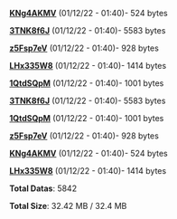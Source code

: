 [**KNg4AKMV**](/data/KNg4AKMV.txt) (01/12/22 - 01:40)- 524 bytes

[**3TNK8f6J**](/data/3TNK8f6J.txt) (01/12/22 - 01:40)- 5583 bytes

[**z5Fsp7eV**](/data/z5Fsp7eV.txt) (01/12/22 - 01:40)- 928 bytes

[**LHx335W8**](/data/LHx335W8.txt) (01/12/22 - 01:40)- 1414 bytes

[**1QtdSQpM**](/data/1QtdSQpM.txt) (01/12/22 - 01:40)- 1001 bytes

[**3TNK8f6J**](/data/3TNK8f6J.txt) (01/12/22 - 01:40)- 5583 bytes

[**1QtdSQpM**](/data/1QtdSQpM.txt) (01/12/22 - 01:40)- 1001 bytes

[**z5Fsp7eV**](/data/z5Fsp7eV.txt) (01/12/22 - 01:40)- 928 bytes

[**KNg4AKMV**](/data/KNg4AKMV.txt) (01/12/22 - 01:40)- 524 bytes

[**LHx335W8**](/data/LHx335W8.txt) (01/12/22 - 01:40)- 1414 bytes

**Total Datas**: 5842

**Total Size**: 32.42 MB / 32.4 MB
